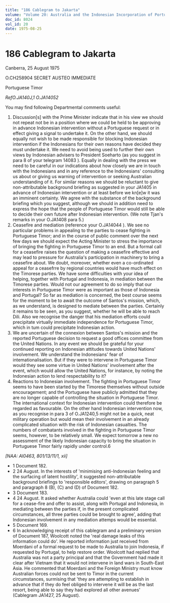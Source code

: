 ```yaml
---
title: "186 Cablegram to Jakarta"
volume: "Volume 20: Australia and the Indonesian Incorporation of Portuguese Timor, 1974-1976"
doc_id: 8024
vol_id: 20
date: 1975-08-25
---
```


# 186 Cablegram to Jakarta

Canberra, 25 August 1975

O.CH258904 SECRET AUSTEO IMMEDIATE

Portuguese Timor

_RefO.JA140J,1 O.JA14052_

You may find following Departmental comments useful:

  1. Discussion[s] with the Prime Minister indicate that in his view we should not repeat not be in a position where we could be held to be approving in advance Indonesian intervention without a Portuguese request or in effect giving a signal to undertake it. On the other hand, we should equally not wish to be made responsible for blocking Indonesian intervention if the Indonesians for their own reasons have decided they must undertake it. We need to avoid being used to further their own views by Indonesian advisers to President Soeharto (as you suggest in para 8 of your telegram 14083 ). Equally in dealing with the press we need to be careful in our indications about how closely we are in touch with the Indonesians and in any reference to the Indonesians' consulting us about or giving us warning of intervention or seeking Australian understanding of it. For similar reasons we should be reluctant to give non-attributable background briefing as suggested in your JA1405 in advance of Indonesian intervention or at least before we kn[e]w it was an imminent certainty. We agree with the substance of the background briefing which you suggest, although we should in addition need to express the hope that the people of Portuguese Timor would still be able to decide their own future after Indonesian intervention. (We note Tjan's remarks in your O.JA1408 para 5.)
  2. Ceasefire and mediation (reference your O.JA14044 ). We see no particular problems in appealing to the parties to cease fighting in Portuguese Timor; and in the course of public comment over the next few days we should expect the Acting Minister to stress the importance of bringing the fighting in Portuguese Timor to an end. But a formal call for a ceasefire raises the question of making a ceasefire effective and may lead to pressure for Australia's participation in machinery to bring a ceasefire about. We doubt, moreover, whether even a co-ordinated appeal for a ceasefrre by regional countries would have much effect on the Timorese parties. We have some difficulties with your idea of helping, together with Portugal and Indonesia, in mediation between the Timorese parties. Would not our agreement to do so imply that our interests in Portuguese Timor were as important as those of Indonesia and Portugal? So far as mediation is concerned, the best course seems for the moment to be to await the outcome of Santos's mission, which, as we understand, is designed to mediate between the parties. Certainly it remains to be seen, as you suggest, whether he will be able to reach Dili. Also we recognise the danger that his mediation efforts could precipitate virtually immediate independence for Portuguese Timor, which in tum could precipitate Indonesian action.
  3. We are uncertain of the connexion between Santos's mission and the reported Portuguese decision to request a good offices committee from the United Nations. In any event we should be grateful for your continued reporting on Indonesian attitudes towards United Nations' involvement. We understand the Indonesians' fear of intemationalisation. But if they were to intervene in Portuguese Timor would they see some virtue in United Nations' involvement after the event, which would allow the United Nations, for instance, by noting the Indonesian action to lend respectability to it?
  4. Reactions to Indonesian involvement. The fighting in Portuguese Timor seems to have been started by the Timorese themselves without outside encouragement; and the Portuguese have publicly admitted that they are no longer capable of controlling the situation in Portuguese Timor. The international context for Indonesian intervention could therefore be regarded as favourable. On the other hand Indonesian intervention now, as you recognise in para 3 of O.JA1240,5 might not be a quick, neat military operation but would mean their involvement in an already complicated situation with the risk of Indonesian casualties. The numbers of combatants involved in the fighting in Portuguese Timor seems, however, to be relatively small. We expect tomorrow a new no assessment of the likely Indonesian capacity to bring the situation in Portuguese Timor fairly rapidly under control.6



_[NAA: Al0463, 801/13/11/1, xii]_

  * 1 Document 182. 
  * 2 24 August. In the interests of 'minimising anti-Indonesian feeling and the surfacing of latent hostility', it suggested non-attributable background briefings to 'responsible editors', drawing on paragraph 5 and paragraph 8 (B), (C) and (D) of Document 182. 
  * 3 Document 183. 
  * 4 24 August. It asked whether Australia could 'even at this late stage call for a cease-fire and offer to assist, along with Portugal and Indonesia, in mediating between the parties if, in the present complicated circumstances, all three parties could be brought to agree', adding that Indonesian involvement in any mediation attemps would be essential.
  * 5 Document 169. 
  * 6 In acknowledging receipt of this cablegram and a preliminary version of Document 187, Woolcott noted the 'real damage leaks of this information could do'. He reported information just received from Moerdani of a formal request to be made to Australia to join Indonesia, if requested by Portugal, to help restore order. Woolcott had replied that Australia was not a party principal and that the Government had made it clear after Vietnam that it would not intervene in land wars in South-East Asia. He commented that Moerdani and the Foreign Ministry must know Australian forces could not be sent to Timor in the current circumstances, surmising that 'they are attempting to establish in advance that if they do feel obliged to intervene it will be as the last resort, being able to say they had explored all other avenues' (Cablegram JA1427, 25 August). 


